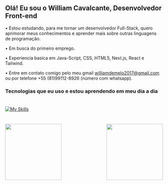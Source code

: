 ## Olá! Eu sou o William Cavalcante, Desenvolvedor Front-end

 • Estou estudando, para me tornar um desenvolvedor Full-Stack, quero aprimorar meus conhecimentos e aprender mais sobre outras linguagens de programação.

 • Em busca do primeiro emprego.

 • Experiencia basica em Java-Script, CSS, HTML5, Next.js, React e Tailwind.

 • Entre em contato comigo pelo meu gmail williamdemelo2017@gmail.com ou por telefone +55 (81)99112-8926 (número com whatsapp).

### Tecnologias que eu uso e estou aprendendo em meu dia a dia

#

[![My Skills](https://skillicons.dev/icons?i=vscode,js,html,css,react,nextjs,tailwind,git,github,bash,linkedin)](https://skillicons.dev)

#
<div style="display: flex; justify-content: space-between;">
<img height="180em" src="https://github-readme-stats.vercel.app/api?username=GOSHA7cc&show_icons=true&theme=radical"/>
<img height="180em" src="https://github-readme-stats.vercel.app/api/top-langs/?username=GOSHA7cc&layout=compact&theme=radical"/>
</div>
